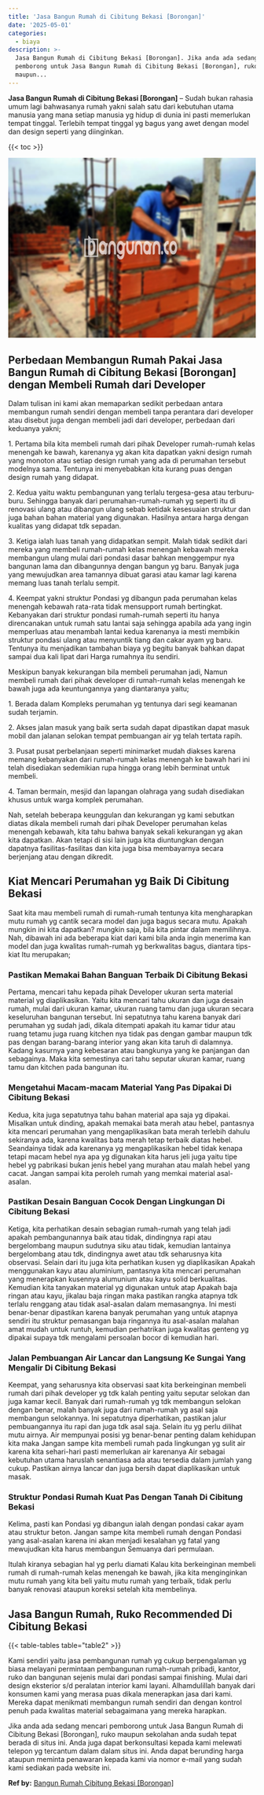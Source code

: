 ```yaml
---
title: 'Jasa Bangun Rumah di Cibitung Bekasi [Borongan]'
date: '2025-05-01'
categories:
  - biaya
description: >-
  Jasa Bangun Rumah di Cibitung Bekasi [Borongan]. Jika anda ada sedang mencari
  pemborong untuk Jasa Bangun Rumah di Cibitung Bekasi [Borongan], ruko
  maupun...
---
```


**Jasa Bangun Rumah di Cibitung Bekasi \[Borongan\]** – Sudah bukan rahasia umum lagi bahwasanya rumah yakni salah satu dari kebutuhan utama manusia yang mana setiap manusia yg hidup di dunia ini pasti memerlukan tempat tinggal. Terlebih tempat tinggal yg bagus yang awet dengan model dan design seperti yang diinginkan.

{{< toc >}}

![Jasa Bangun Rumah di Cibitung Bekasi [Borongan]](/images/borong-bangunan-17.png)

## Perbedaan Membangun Rumah Pakai Jasa Bangun Rumah di Cibitung Bekasi \[Borongan\] dengan Membeli Rumah dari Developer

Dalam tulisan ini kami akan memaparkan sedikit perbedaan antara membangun rumah sendiri dengan membeli tanpa perantara dari developer atau disebut juga dengan membeli jadi dari developer, perbedaan dari keduanya yakni;

1\. Pertama bila kita membeli rumah dari pihak Developer rumah-rumah kelas menengah ke bawah, karenanya yg akan kita dapatkan yakni design rumah yang monoton atau setiap design rumah yang ada di perumahan tersebut modelnya sama. Tentunya ini menyebabkan kita kurang puas dengan design rumah yang didapat.

2\. Kedua yaitu waktu pembangunan yang terlalu tergesa-gesa atau terburu-buru. Sehingga banyak dari perumahan-rumah-rumah yg seperti itu di renovasi ulang atau dibangun ulang sebab ketidak kesesuaian struktur dan juga bahan bahan material yang digunakan. Hasilnya antara harga dengan kualitas yang didapat tdk sepadan.

3\. Ketiga ialah luas tanah yang didapatkan sempit. Malah tidak sedikit dari mereka yang membeli rumah-rumah kelas menengah kebawah mereka membangun ulang mulai dari pondasi dasar bahkan menggempur nya bangunan lama dan dibangunnya dengan bangun yg baru. Banyak juga yang mewujudkan area tamannya dibuat garasi atau kamar lagi karena memang luas tanah terlalu sempit.

4\. Keempat yakni struktur Pondasi yg dibangun pada perumahan kelas menengah kebawah rata-rata tidak mensupport rumah bertingkat. Kebanyakan dari struktur pondasi rumah-rumah seperti itu hanya direncanakan untuk rumah satu lantai saja sehingga apabila ada yang ingin memperluas atau menambah lantai kedua karenanya ia mesti membikin struktur pondasi ulang atau menyuntik tiang dan cakar ayam yg baru. Tentunya itu menjadikan tambahan biaya yg begitu banyak bahkan dapat sampai dua kali lipat dari Harga rumahnya itu sendiri.

Meskipun banyak kekurangan bila membeli perumahan jadi, Namun membeli rumah dari pihak developer di rumah-rumah kelas menengah ke bawah juga ada keuntungannya yang diantaranya yaitu;

1\. Berada dalam Kompleks perumahan yg tentunya dari segi keamanan sudah terjamin.

2\. Akses jalan masuk yang baik serta sudah dapat dipastikan dapat masuk mobil dan jalanan selokan tempat pembuangan air yg telah tertata rapih.

3\. Pusat pusat perbelanjaan seperti minimarket mudah diakses karena memang kebanyakan dari rumah-rumah kelas menengah ke bawah hari ini telah disediakan sedemikian rupa hingga orang lebih berminat untuk membeli.

4\. Taman bermain, mesjid dan lapangan olahraga yang sudah disediakan khusus untuk warga komplek perumahan.

Nah, setelah beberapa keunggulan dan kekurangan yg kami sebutkan diatas dikala membeli rumah dari pihak Developer perumahan kelas menengah kebawah, kita tahu bahwa banyak sekali kekurangan yg akan kita dapatkan. Akan tetapi di sisi lain juga kita diuntungkan dengan dapatnya fasilitas-fasilitas dan kita juga bisa membayarnya secara berjenjang atau dengan dikredit.

## Kiat Mencari Perumahan yg Baik Di Cibitung Bekasi

Saat kita mau membeli rumah di rumah-rumah tentunya kita mengharapkan mutu rumah yg cantik secara model dan juga bagus secara mutu. Apakah mungkin ini kita dapatkan? mungkin saja, bila kita pintar dalam memilihnya. Nah, dibawah ini ada beberapa kiat dari kami bila anda ingin menerima kan model dan juga kwalitas rumah-rumah yg berkwalitas bagus, diantara tips-kiat Itu merupakan;

### Pastikan Memakai Bahan Banguan Terbaik Di Cibitung Bekasi

Pertama, mencari tahu kepada pihak Developer ukuran serta material material yg diaplikasikan. Yaitu kita mencari tahu ukuran dan juga desain rumah, mulai dari ukuran kamar, ukuran ruang tamu dan juga ukuran secara keseluruhan bangunan tersebut. Ini sepatutnya tahu karena banyak dari perumahan yg sudah jadi, dikala ditempati apakah itu kamar tidur atau ruang tetamu juga ruang kitchen nya tidak pas dengan gambar maupun tdk pas dengan barang-barang interior yang akan kita taruh di dalamnya. Kadang kasurnya yang kebesaran atau bangkunya yang ke panjangan dan sebagainya. Maka kita semestinya cari tahu seputar ukuran kamar, ruang tamu dan kitchen pada bangunan itu.

### Mengetahui Macam-macam Material Yang Pas Dipakai Di Cibitung Bekasi

Kedua, kita juga sepatutnya tahu bahan material apa saja yg dipakai. Misalkan untuk dinding, apakah memakai bata merah atau hebel, pantasnya kita mencari perumahan yang mengaplikasikan bata merah terlebih dahulu sekiranya ada, karena kwalitas bata merah tetap terbaik diatas hebel. Seandainya tidak ada karenanya yg mengaplikasikan hebel tidak kenapa tetapi macam hebel nya apa yg digunakan kita harus jeli juga yaitu tipe hebel yg pabrikasi bukan jenis hebel yang murahan atau malah hebel yang cacat. Jangan sampai kita peroleh rumah yang memkai material asal-asalan.

### Pastikan Desain Banguan Cocok Dengan Lingkungan Di Cibitung Bekasi

Ketiga, kita perhatikan desain sebagian rumah-rumah yang telah jadi apakah pembangunannya baik atau tidak, dindingnya rapi atau bergelombang maupun sudutnya siku atau tidak, kemudian lantainya bergelombang atau tdk, dindingnya awet atau tdk seharusnya kita observasi. Selain dari itu juga kita perhatikan kusen yg diaplikasikan Apakah menggunakan kayu atau aluminium, pantasnya kita mencari perumahan yang menerapkan kusennya alumunium atau kayu solid berkualitas. Kemudian kita tanyakan material yg digunakan untuk atap Apakah baja ringan atau kayu, jikalau baja ringan maka pastikan rangka atapnya tdk terlalu renggang atau tidak asal-asalan dalam memasangnya. Ini mesti benar-benar dipastikan karena banyak perumahan yang untuk atapnya sendiri itu struktur pemasangan baja ringannya itu asal-asalan malahan amat mudah untuk runtuh, kemudian perhatrikan juga kwalitas genteng yg dipakai supaya tdk mengalami persoalan bocor di kemudian hari.

### Jalan Pembuangan Air Lancar dan Langsung Ke Sungai Yang Mengalir Di Cibitung Bekasi

Keempat, yang seharusnya kita observasi saat kita berkeinginan membeli rumah dari pihak developer yg tdk kalah penting yaitu seputar selokan dan juga kamar kecil. Banyak dari rumah-rumah yg tdk membangun selokan dengan benar, malah banyak juga dari rumah-rumah yg asal saja membangun selokannya. Ini sepatutnya diperhatikan, pastikan jalur pembuangannya itu rapi dan juga tdk asal saja. Selain itu yg perlu dilihat mutu airnya. Air mempunyai posisi yg benar-benar penting dalam kehidupan kita maka Jangan sampe kita membeli rumah pada lingkungan yg sulit air karena kita sehari-hari pasti memerlukan air karenanya Air sebagai kebutuhan utama haruslah senantiasa ada atau tersedia dalam jumlah yang cukup. Pastikan airnya lancar dan juga bersih dapat diaplikasikan untuk masak.

### Struktur Pondasi Rumah Kuat Pas Dengan Tanah Di Cibitung Bekasi

Kelima, pasti kan Pondasi yg dibangun ialah dengan pondasi cakar ayam atau struktur beton. Jangan sampe kita membeli rumah dengan Pondasi yang asal-asalan karena ini akan menjadi kesalahan yg fatal yang mewujudkan kita harus membangun Semuanya dari permulaan.

Itulah kiranya sebagian hal yg perlu diamati Kalau kita berkeinginan membeli rumah di rumah-rumah kelas menengah ke bawah, jika kita menginginkan mutu rumah yang kita beli yaitu mutu rumah yang terbaik, tidak perlu banyak renovasi ataupun koreksi setelah kita membelinya.

## Jasa Bangun Rumah, Ruko Recommended Di Cibitung Bekasi

{{< table-tables table="table2" >}}

Kami sendiri yaitu jasa pembangunan rumah yg cukup berpengalaman yg biasa melayani permintaan pembangunan rumah-rumah pribadi, kantor, ruko dan bangunan sejenis mulai dari pondasi sampai finishing. Mulai dari design eksterior s/d peralatan interior kami layani. Alhamdulillah banyak dari konsumen kami yang merasa puas dikala menerapkan jasa dari kami. Mereka dapat menikmati membangun rumah sendiri dan dengan kontrol penuh pada kwalitas material sebagaimana yang mereka harapkan.

Jika anda ada sedang mencari pemborong untuk Jasa Bangun Rumah di Cibitung Bekasi \[Borongan\], ruko maupun sekolahan anda sudah tepat berada di situs ini. Anda juga dapat berkonsultasi kepada kami melewati telepon yg tercantum dalam dalam situs ini. Anda dapat berunding harga ataupun meminta penawaran kepada kami via nomor e-mail yang sudah kami sediakan pada website ini.

**Ref by:** [Bangun Rumah Cibitung Bekasi [Borongan]](https://id.wikipedia.org/wiki/Bangun)
